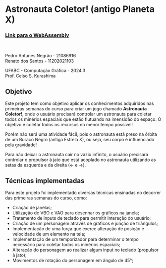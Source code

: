 # Astronauta Coletor! (antigo Planeta X)

### [Link para o WebAssembly]()

<br>

Pedro Antunes Negrão - 21086916<br>
Renato dos Santos - 11202021103

UFABC - Computação Gráfica - 2024.3<br>
Prof. Celso S. Kurashima

## Objetivo

Este projeto tem como objetivo aplicar os conhecimentos adquiridos nas primeiras semanas do curso para criar um jogo chamado **Astronauta Coletor!**, onde o usuário precisará controlar um astronauta para coletar todos os minérios espaciais que estão flutuando na imensidão do espaço. O objetivo é coletar todos os recursos no menor tempo possível!

Porém não será uma atividade fácil, pois o astronauta está preso na órbita de um Buraco Negro (antiga Estrela X), ou seja, seu corpo é influenciado pela gravidade!

Para não deixar o astronauta cair no vazio infinito, o usuário precisará controlar o propulsor à jato que está acoplado no astronauta utilizando as setas da esquerda e da direita (<- e ->).

## Técnicas implementadas

Para este projeto foi implementado diversas técnicas ensinadas no decorrer das primeiras semanas do curso, como:

- Criação de janelas;
- Utilização de VBO e VAO para desenhar os gráficos na janela;
- Tratamento de inputs de teclado para permitir interação do usuário;
- Criação de um personagem através de gráficos e junção de triângulos;
- Implementação de uma força que exerce alteração de posição e velocidade de um elemento na tela;
- Implementação de um temporizador para determinar o tempo necessário para coletar todos os minérios espaciais;
- Alteração do personagem ao realizar algum input no teclado (propulsor à jato);
- Movimentos de rotação do personagem em ângulo de 45°;